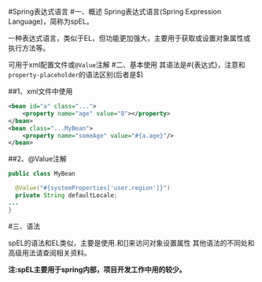 #Spring表达式语言
#一、概述
Spring表达式语言(Spring Expression Language)，简称为spEL。

一种表达式语言，类似于EL，但功能更加强大，主要用于获取或设置对象属性或执行方法等。

可用于xml配置文件或`@Value`注解
#二、基本使用
其语法是#{表达式}，注意和`property-placeholder`的语法区别(后者是$)

##1、xml文件中使用
~~~xml
<bean id="a" class="...">
	<property name="age" value="8"></property>
</bean>
<bean class="...MyBean">
    <property name="someAge" value="#{a.age}"/>
</bean>
~~~

##2、@Value注解

~~~java
public class MyBean

  @Value("#{systemProperties['user.region']}")
  private String defaultLocale;
...
}
~~~

#三、语法

spEL的语法和EL类似，主要是使用.和[]来访问对象设置属性
其他语法的不同处和高级用法请查阅相关资料。

**注:spEL主要用于spring内部，项目开发工作中用的较少。**



